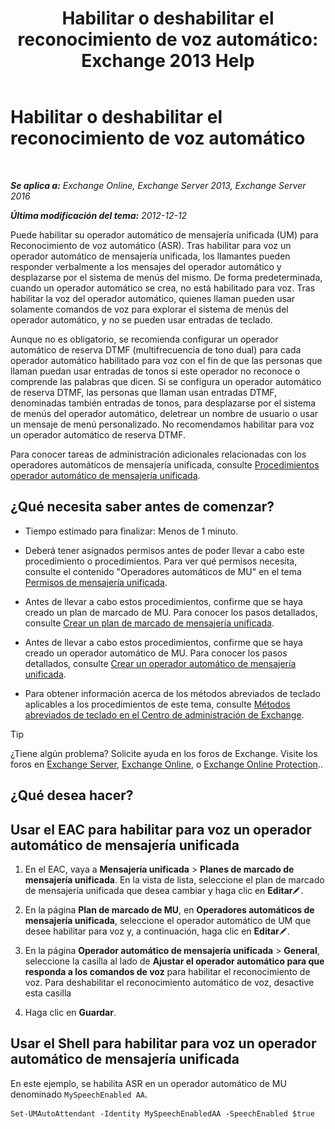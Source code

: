 ﻿---
title: 'Habilitar o deshabilitar el reconocimiento de voz automático: Exchange 2013 Help'
TOCTitle: Habilitar o deshabilitar el reconocimiento de voz automático
ms:assetid: 92b3b679-b503-4068-8e88-25ec0f4537ab
ms:mtpsurl: https://technet.microsoft.com/es-es/library/Bb232128(v=EXCHG.150)
ms:contentKeyID: 52061851
ms.date: 05/22/2018
mtps_version: v=EXCHG.150
ms.translationtype: MT
---

# Habilitar o deshabilitar el reconocimiento de voz automático

 

_**Se aplica a:** Exchange Online, Exchange Server 2013, Exchange Server 2016_

_**Última modificación del tema:** 2012-12-12_

Puede habilitar su operador automático de mensajería unificada (UM) para Reconocimiento de voz automático (ASR). Tras habilitar para voz un operador automático de mensajería unificada, los llamantes pueden responder verbalmente a los mensajes del operador automático y desplazarse por el sistema de menús del mismo. De forma predeterminada, cuando un operador automático se crea, no está habilitado para voz. Tras habilitar la voz del operador automático, quienes llaman pueden usar solamente comandos de voz para explorar el sistema de menús del operador automático, y no se pueden usar entradas de teclado.

Aunque no es obligatorio, se recomienda configurar un operador automático de reserva DTMF (multifrecuencia de tono dual) para cada operador automático habilitado para voz con el fin de que las personas que llaman puedan usar entradas de tonos si este operador no reconoce o comprende las palabras que dicen. Si se configura un operador automático de reserva DTMF, las personas que llaman usan entradas DTMF, denominadas también entradas de tonos, para desplazarse por el sistema de menús del operador automático, deletrear un nombre de usuario o usar un mensaje de menú personalizado. No recomendamos habilitar para voz un operador automático de reserva DTMF.

Para conocer tareas de administración adicionales relacionadas con los operadores automáticos de mensajería unificada, consulte [Procedimientos operador automático de mensajería unificada](um-auto-attendant-procedures-exchange-2013-help.md).

## ¿Qué necesita saber antes de comenzar?

  - Tiempo estimado para finalizar: Menos de 1 minuto.

  - Deberá tener asignados permisos antes de poder llevar a cabo este procedimiento o procedimientos. Para ver qué permisos necesita, consulte el contenido "Operadores automáticos de MU" en el tema [Permisos de mensajería unificada](unified-messaging-permissions-exchange-2013-help.md).

  - Antes de llevar a cabo estos procedimientos, confirme que se haya creado un plan de marcado de MU. Para conocer los pasos detallados, consulte [Crear un plan de marcado de mensajería unificada](create-a-um-dial-plan-exchange-2013-help.md).

  - Antes de llevar a cabo estos procedimientos, confirme que se haya creado un operador automático de MU. Para conocer los pasos detallados, consulte [Crear un operador automático de mensajería unificada](create-a-um-auto-attendant-exchange-2013-help.md).

  - Para obtener información acerca de los métodos abreviados de teclado aplicables a los procedimientos de este tema, consulte [Métodos abreviados de teclado en el Centro de administración de Exchange](keyboard-shortcuts-in-the-exchange-admin-center-exchange-online-protection-help.md).


> [!TIP]
> ¿Tiene algún problema? Solicite ayuda en los foros de Exchange. Visite los foros en <A href="https://go.microsoft.com/fwlink/p/?linkid=60612">Exchange Server</A>, <A href="https://go.microsoft.com/fwlink/p/?linkid=267542">Exchange Online</A>, o <A href="https://go.microsoft.com/fwlink/p/?linkid=285351">Exchange Online Protection</A>..



## ¿Qué desea hacer?

## Usar el EAC para habilitar para voz un operador automático de mensajería unificada

1.  En el EAC, vaya a **Mensajería unificada** \> **Planes de marcado de mensajería unificada**. En la vista de lista, seleccione el plan de marcado de mensajería unificada que desea cambiar y haga clic en **Editar**![Icono Editar](images/Bb124582.6f53ccb2-1f13-4c02-bea0-30690e6ea71d(EXCHG.150).gif "Icono Editar").

2.  En la página **Plan de marcado de MU**, en **Operadores automáticos de mensajería unificada**, seleccione el operador automático de UM que desee habilitar para voz y, a continuación, haga clic en **Editar**![Icono Editar](images/Bb124582.6f53ccb2-1f13-4c02-bea0-30690e6ea71d(EXCHG.150).gif "Icono Editar").

3.  En la página **Operador automático de mensajería unificada** \> **General**, seleccione la casilla al lado de **Ajustar el operador automático para que responda a los comandos de voz** para habilitar el reconocimiento de voz. Para deshabilitar el reconocimiento automático de voz, desactive esta casilla

4.  Haga clic en **Guardar**.

## Usar el Shell para habilitar para voz un operador automático de mensajería unificada

En este ejemplo, se habilita ASR en un operador automático de MU denominado `MySpeechEnabled AA`.

    Set-UMAutoAttendant -Identity MySpeechEnabledAA -SpeechEnabled $true

